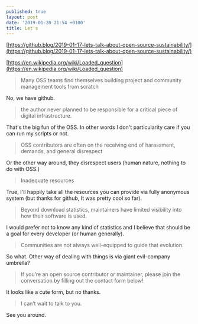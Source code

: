 ```yaml
---
published: true
layout: post
date: '2019-01-20 21:54 +0100'
title: Let's
---
```

[https://github.blog/2019-01-17-lets-talk-about-open-source-sustainability/](https://github.blog/2019-01-17-lets-talk-about-open-source-sustainability/)

[https://en.wikipedia.org/wiki/Loaded_question](https://en.wikipedia.org/wiki/Loaded_question)

> Many OSS teams find themselves building project and community management tools from scratch

No, we have github.

> the author never planned to be responsible for a critical piece of digital infrastructure.

That's the big fun of the OSS. In other words I don't particularity care if you can run my scripts or not.

> OSS contributors are often on the receiving end of harassment, demands, and general disrespect

Or the other way around, they disrespect users (human nature, nothing to do with OSS.)

> Inadequate resources

True, I'll happily take all the resources you can provide via fully anonymous system (but thanks for github, It was pretty cool so far).

> Beyond download statistics, maintainers have limited visibility into how their software is used.

I would prefer not to know any kind of statistics and I believe that should be a goal for every developer (or human generally).

> Communities are not always well-equipped to guide that evolution.

So what. Other way of dealing with things is via giant evil-company umbrella?

> If you’re an open source contributor or maintainer, please join the conversation by filling out the contact form below! 

It looks like a cute form, but no thanks.

> I can’t wait to talk to you.

See you around.